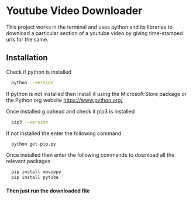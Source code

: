 
# Youtube Video Downloader

This project works in the terminal and uses python and its libraries to download a particular section of a youtube video by giving time-stamped urls for the same.

## Installation

Check if python is installed

```bash
  python --version
```
If python is not installed then install it using the Microsoft Store package or the Python org website https://www.python.org/

Once installed g oahead and check it pip3 is installed 
```bash
  pip3 --version
```
If not installed the enter the following command
```bash
  python get-pip.py
```
Once installed then enter the following commands to download all the relevant packages
```bash
  pip install moviepy
  pip install pytube
```

#### Then just run the downloaded file
